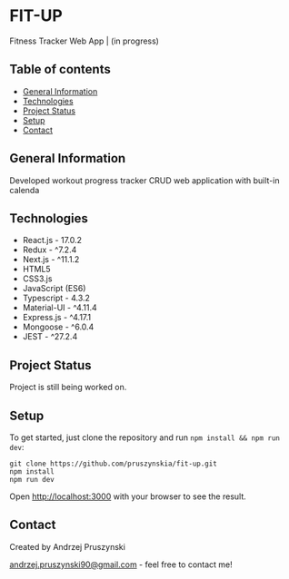 # FIT-UP
Fitness Tracker Web App | (in progress)

## Table of contents
* [General Information](#general-information)
* [Technologies](#technologies)
* [Project Status](#project-status)
* [Setup](#setup)
* [Contact](#contact)

## General Information
Developed workout progress tracker CRUD web application with built-in calenda

## Technologies
- React.js - 17.0.2
- Redux - ^7.2.4
- Next.js - ^11.1.2
- HTML5
- CSS3.js
- JavaScript (ES6)
- Typescript - 4.3.2
- Material-UI - ^4.11.4
- Express.js - ^4.17.1
- Mongoose - ^6.0.4
- JEST - ^27.2.4

## Project Status
Project is still being worked on.

## Setup
To get started, just clone the repository and run `npm install && npm run dev`:

    git clone https://github.com/pruszynskia/fit-up.git
    npm install
    npm run dev
Open [http://localhost:3000](http://localhost:3000) with your browser to see the result.

## Contact
Created by Andrzej Pruszynski <br />

andrzej.pruszynski90@gmail.com - feel free to contact me!
